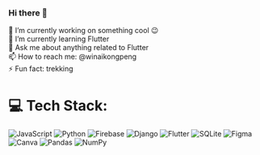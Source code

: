 



### Hi there 👋
🔭  I’m currently working on something cool 😉<br>🌱  I’m currently learning Flutter<br>💬  Ask me about anything related to Flutter<br>📫  How to reach me: @winaikongpeng<br>⚡  Fun fact: trekking




# 💻 Tech Stack:
![JavaScript](https://img.shields.io/badge/javascript-%23323330.svg?style=for-the-badge&logo=javascript&logoColor=%23F7DF1E) ![Python](https://img.shields.io/badge/python-3670A0?style=for-the-badge&logo=python&logoColor=ffdd54) ![Firebase](https://img.shields.io/badge/firebase-%23039BE5.svg?style=for-the-badge&logo=firebase) ![Django](https://img.shields.io/badge/django-%23092E20.svg?style=for-the-badge&logo=django&logoColor=white) ![Flutter](https://img.shields.io/badge/Flutter-%2302569B.svg?style=for-the-badge&logo=Flutter&logoColor=white) ![SQLite](https://img.shields.io/badge/sqlite-%2307405e.svg?style=for-the-badge&logo=sqlite&logoColor=white) 	![Figma](https://img.shields.io/badge/figma-%23F24E1E.svg?style=for-the-badge&logo=figma&logoColor=white) ![Canva](https://img.shields.io/badge/Canva-%2300C4CC.svg?style=for-the-badge&logo=Canva&logoColor=white) ![Pandas](https://img.shields.io/badge/pandas-%23150458.svg?style=for-the-badge&logo=pandas&logoColor=white) ![NumPy](https://img.shields.io/badge/numpy-%23013243.svg?style=for-the-badge&logo=numpy&logoColor=white)


<!-- Proudly created with GPRM ( https://gprm.itsvg.in ) -->
